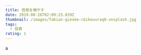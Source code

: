 ```yaml
---
title: 信用を増やす
date: 2019-08-26T02:09:23.039Z
thumbnail: /images/fabian-gieske-cbikeuuraq8-unsplash.jpg
tags:
  - 投資
rating: 1
---
```

a
